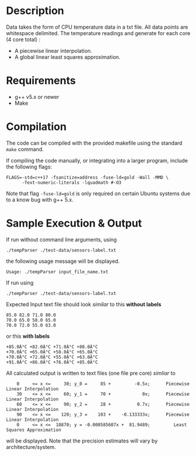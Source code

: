 # Description

Data takes the form of CPU temperature data in a txt file. All data points are whitespace delimited.
The temperature readings and generate for each core (4 core total) :

  * A piecewise linear interpolation.
  * A global linear least squares approximation.

# Requirements

  * g++ v5.x or newer
  * Make

# Compilation

The code can be compiled with the provided makefile using the standard `make`
command.

If compiling the code manually, or integrating into a larger program, include
the following flags:

```
FLAGS=-std=c++17 -fsanitize=address -fuse-ld=gold -Wall -MMD \
      -fext-numeric-literals -lquadmath #-O3
```

Note that flag `-fuse-ld=gold` is only required on certain Ubuntu systems due
to a know bug with g++ 5.x.


# Sample Execution & Output

If run without command line arguments, using

```
./tempParser ./test-data/sensors-label.txt
```

the following usage message will be displayed.

```
Usage: ./tempParser input_file_name.txt
```

If run using 

```
./tempParser ./test-data/sensors-label.txt
```

Expected Input text file should look *similar* to this **without labels**

```
85.0 82.0 71.0 80.0
70.0 65.0 58.0 65.0
70.0 72.0 55.0 63.0

```

or this **with labels**

```
+85.0Â°C +82.0Â°C +71.0Â°C +80.0Â°C
+70.0Â°C +65.0Â°C +58.0Â°C +65.0Â°C
+70.0Â°C +72.0Â°C +55.0Â°C +63.0Â°C
+91.0Â°C +86.0Â°C +76.0Â°C +85.0Â°C
```


All calculated output is written to text files (one file pre core) *simliar* to

```
    0     <= x <=     30; y_0 =     85 +         -0.5x;      Piecewise Linear Interpolation
    30    <= x <=     60; y_1 =     70 +            0x;      Piecewise Linear Interpolation
    60    <= x <=     90; y_2 =     28 +          0.7x;      Piecewise Linear Interpolation
    90    <= x <=    120; y_3 =    103 +    -0.133333x;      Piecewise Linear Interpolation
    0     <= x <=  18870; y = -0.000585607x +  81.9489;         Least Squares Approximation
```

will  be displayed. Note that the precision estimates will vary by
architecture/system.
